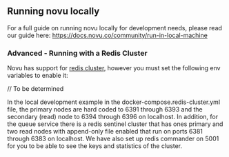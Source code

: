## Running novu locally

For a full guide on running novu locally for development needs, please read our guide here: https://docs.novu.co/community/run-in-local-machine

### Advanced - Running with a Redis Cluster

Novu has support for [redis cluster](https://redis.io/docs/management/scaling/), however you must set the following env variables to enable it:

// To be determined

In the local development example in the docker-compose.redis-cluster.yml file, the primary nodes are hard coded to 6391 through 6393 and
the secondary (read) node to 6394 through 6396 on localhost.
In addition, for the queue service there is a redis sentinel cluster that has ones primary and two read nodes
with append-only file enabled that run on ports 6381 through 6383 on localhost.
We have also set up redis commander on 5001 for you to be able to see the keys and statistics of the cluster.
